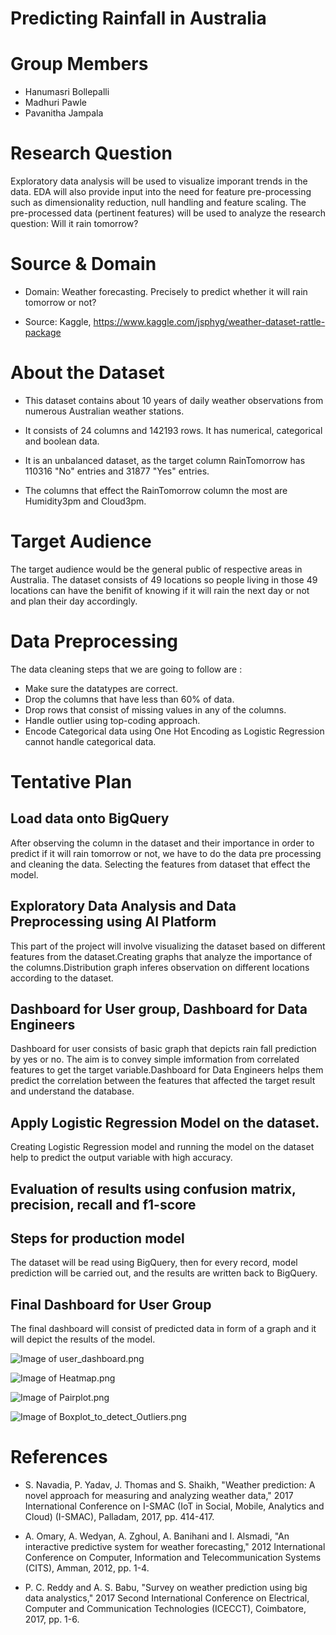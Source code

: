 # Predicting Rainfall in Australia

# Group Members
* Hanumasri Bollepalli
* Madhuri Pawle
* Pavanitha Jampala

# Research Question

Exploratory data analysis will be used to visualize imporant trends in the data. EDA will also provide input into the need for feature pre-processing such as dimensionality reduction, null handling and feature scaling. The pre-processed data (pertinent features) will be used to analyze the research question: Will it rain tomorrow?

# Source & Domain

* Domain: Weather forecasting. Precisely to predict whether it will rain tomorrow or not?

* Source: Kaggle, https://www.kaggle.com/jsphyg/weather-dataset-rattle-package

# About the Dataset

* This dataset contains about 10 years of daily weather observations from numerous Australian weather stations.

* It consists of 24 columns and 142193 rows. It has numerical, categorical and boolean data.

* It is an unbalanced dataset, as the target column RainTomorrow has 110316 "No" entries and 31877 "Yes" entries.

* The columns that effect the RainTomorrow column the most are Humidity3pm and Cloud3pm. 

# Target Audience

The target audience would be the general public of respective areas in Australia. The dataset consists of 49 locations so people living in those 49 locations can have the benifit of knowing if it will rain the next day or not and plan their day accordingly.

# Data Preprocessing

The data cleaning steps that we are going to follow are :
* Make sure the datatypes are correct.
* Drop the columns that have less than 60% of data.
* Drop rows that consist of missing values in any of the columns.
* Handle outlier using top-coding approach.
* Encode Categorical data using One Hot Encoding as Logistic Regression cannot handle categorical data.

# Tentative Plan

## Load data onto BigQuery
After observing the column in the dataset and their importance in order to predict if it will rain tomorrow or not, we have to do the data pre processing and cleaning the data. Selecting the features from dataset that effect the model. 
## Exploratory Data Analysis and Data Preprocessing using AI Platform
This part of the project will involve visualizing the dataset based on different features from the dataset.Creating graphs that analyze the importance of the columns.Distribution graph inferes observation on different locations according to the dataset. 
## Dashboard for User group, Dashboard for Data Engineers
Dashboard for user consists of basic graph that depicts rain fall prediction by yes or no. The aim is to convey simple imformation from correlated features to get the target variable.Dashboard for Data Engineers helps them predict the correlation between the features that affected the target result and understand the database.
## Apply Logistic Regression Model on the dataset.
Creating Logistic Regression model and running the model on the dataset help to predict the output variable with high accuracy.
## Evaluation of results using confusion matrix, precision, recall and f1-score
## Steps for production model
The dataset will be read using BigQuery, then for every record, model prediction will be carried out, and the results are written back to BigQuery.
## Final Dashboard for User Group
The final dashboard will consist of predicted data in form of a graph and it will depict the results of the model.

![Image of user_dashboard.png](https://github.com/hanumasribollepalli/KBS-Project/blob/master/user%20dashboard.png)

![Image of Heatmap.png](https://github.com/hanumasribollepalli/KBS-Project/blob/master/Heatmap.png)

![Image of Pairplot.png](https://github.com/hanumasribollepalli/KBS-Project/blob/master/Pairplot.png)

![Image of Boxplot_to_detect_Outliers.png](https://github.com/hanumasribollepalli/KBS-Project/blob/master/Boxplot%20to%20detect%20Outliers.png)


# References

* S. Navadia, P. Yadav, J. Thomas and S. Shaikh, "Weather prediction: A novel approach for measuring and analyzing weather data," 2017 International Conference on I-SMAC (IoT in Social, Mobile, Analytics and Cloud) (I-SMAC), Palladam, 2017, pp. 414-417.

* A. Omary, A. Wedyan, A. Zghoul, A. Banihani and I. Alsmadi, "An interactive predictive system for weather forecasting," 2012 International Conference on Computer, Information and Telecommunication Systems (CITS), Amman, 2012, pp. 1-4.

* P. C. Reddy and A. S. Babu, "Survey on weather prediction using big data analystics," 2017 Second International Conference on Electrical, Computer and Communication Technologies (ICECCT), Coimbatore, 2017, pp. 1-6.
